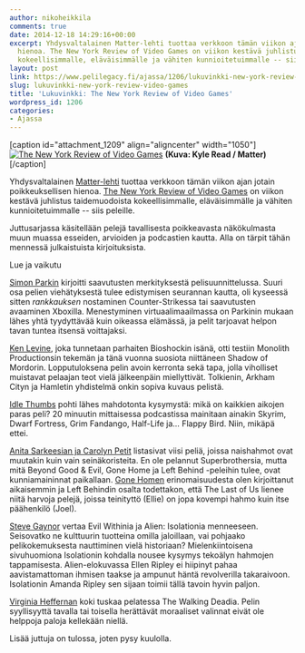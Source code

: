 ```yaml
---
author: nikoheikkila
comments: true
date: 2014-12-18 14:29:16+00:00
excerpt: Yhdysvaltalainen Matter-lehti tuottaa verkkoon tämän viikon ajan jotain poikkeuksellisen
  hienoa. The New York Review of Video Games on viikon kestävä juhlistus taidemuodoista
  kokeellisimmalle, eläväisimmälle ja vähiten kunnioitetuimmalle -- siis peleille.
layout: post
link: https://www.pelilegacy.fi/ajassa/1206/lukuvinkki-new-york-review-video-games
slug: lukuvinkki-new-york-review-video-games
title: 'Lukuvinkki: The New York Review of Video Games'
wordpress_id: 1206
categories:
- Ajassa
---
```


[caption id="attachment_1209" align="aligncenter" width="1050"][![The New York Review of Video Games](/uploads/2014/12/ny_review-1050x358.png)](/uploads/2014/12/ny_review.png) **(Kuva: Kyle Read / Matter)**[/caption]

Yhdysvaltalainen [Matter-lehti](https://medium.com/matter) tuottaa verkkoon tämän viikon ajan jotain poikkeuksellisen hienoa. [The New York Review of Video Games](https://medium.com/matter/welcome-to-the-new-york-review-of-video-games-dad14c9d6c8d) on viikon kestävä juhlistus taidemuodoista kokeellisimmalle, eläväisimmälle ja vähiten kunnioitetuimmalle -- siis peleille.

Juttusarjassa käsitellään pelejä tavallisesta poikkeavasta näkökulmasta muun muassa esseiden, arvioiden ja podcastien kautta. Alla on tärpit tähän mennessä julkaistuista kirjoituksista.

<div class="pullquote">Lue ja vaikutu</div>

[Simon Parkin](https://medium.com/matter/achievement-points-you-cant-take-em-with-you-75ed6ea70e5b) kirjoitti saavutusten merkityksestä pelisuunnittelussa. Suuri osa pelien viehätyksestä tulee edistymisen seurannan kautta, oli kyseessä sitten _rankkauksen_ nostaminen Counter-Strikessa tai saavutusten avaaminen Xboxilla. Menestyminen virtuaalimaailmassa on Parkinin mukaan lähes yhtä tyydyttävää kuin oikeassa elämässä, ja pelit tarjoavat helpon tavan tuntea itsensä voittajaksi.

[Ken Levine](https://medium.com/matter/the-road-goes-ever-on-105f33453e55), joka tunnetaan parhaiten Bioshockin isänä, otti testiin Monolith Productionsin tekemän ja tänä vuonna suosiota niittäneen Shadow of Mordorin. Lopputuloksena pelin avoin kerronta sekä tapa, jolla viholliset muistavat pelaajan teot vielä jälkeenpäin miellyttivät. Tolkienin, Arkham Cityn ja Hamletin yhdistelmä onkin sopiva kuvaus pelistä.

[Idle Thumbs](https://medium.com/matter/what-is-the-best-video-game-of-all-time-de0ca007b5bf) pohti lähes mahdotonta kysymystä: mikä on kaikkien aikojen paras peli? 20 minuutin mittaisessa podcastissa mainitaan ainakin Skyrim, Dwarf Fortress, Grim Fandango, Half-Life ja… Flappy Bird. Niin, mikäpä ettei.

[Anita Sarkeesian ja Carolyn Petit](https://medium.com/matter/five-feminist-moments-in-the-history-of-video-games-13e38c4e05cb) listasivat viisi peliä, joissa naishahmot ovat muutakin kuin vain seinäkoristeita. En ole pelannut Superbrothersia, mutta mitä Beyond Good & Evil, Gone Home ja Left Behind -peleihin tulee, ovat kunniamaininnat paikallaan. [Gone Homen](http://www.pelilegacy.fi/ajassa/934/mita-pelasin-tanaan-gone-home) erinomaisuudesta olen kirjoittanut aikaisemmin ja Left Behindin osalta todettakon, että The Last of Us lienee niitä harvoja pelejä, joissa teinityttö (Ellie) on jopa kovempi hahmo kuin itse päähenkilö (Joel).

[Steve Gaynor](https://medium.com/matter/dont-look-behind-you-bca1302e87c0) vertaa Evil Withinia ja Alien: Isolationia menneeseen. Seisovatko ne kulttuurin tuotteina omilla jaloillaan, vai pohjaako pelikokemuksesta nauttiminen vielä historiaan? Mielenkiintoisena sivuhuomiona Isolationin kohdalla nousee kysymys tekoälyn hahmojen tappamisesta. Alien-elokuvassa Ellen Ripley ei hiipinyt pahaa aavistamattoman ihmisen taakse ja ampunut häntä revolverilla takaraivoon. Isolationin Amanda Ripley sen sijaan toimii tällä tavoin hyvin paljon.

[Virginia Heffernan](https://medium.com/matter/better-off-dead-57156a3ddd80) koki tuskaa pelatessa The Walking Deadia. Pelin syyllisyyttä tavalla tai toisella herättävät moraaliset valinnat eivät ole helppoja paloja kellekään niellä.

Lisää juttuja on tulossa, joten pysy kuulolla.
